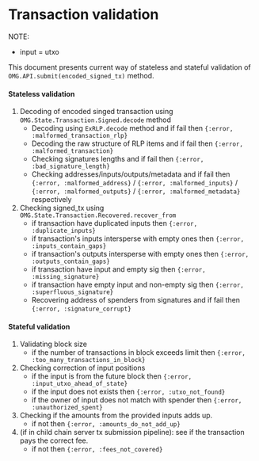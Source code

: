# Transaction validation

NOTE:
* input = utxo

This document presents current way of stateless and stateful validation of
`OMG.API.submit(encoded_signed_tx)` method.

#### Stateless validation

1. Decoding of encoded singed transaction using `OMG.State.Transaction.Signed.decode` method
    * Decoding using `ExRLP.decode` method and if fail then `{:error, :malformed_transaction_rlp}`
    * Decoding the raw structure of RLP items and if fail then `{:error, :malformed_transaction}`
    * Checking signatures lengths and if fail then `{:error, :bad_signature_length}`
    * Checking addresses/inputs/outputs/metadata and if fail then `{:error, :malformed_address}` / `{:error, :malformed_inputs}` / `{:error, :malformed_outputs}` / `{:error, :malformed_metadata}` respectively
2. Checking signed_tx using `OMG.State.Transaction.Recovered.recover_from`
    * if transaction have duplicated inputs then `{:error, :duplicate_inputs}`
    * if transaction's inputs intersperse with empty ones then `{:error, :inputs_contain_gaps}`
    * if transaction's outputs intersperse with empty ones then `{:error, :outputs_contain_gaps}`
    * if transaction have input and empty sig then  `{:error, :missing_signature}`
    * if transaction have empty input and non-empty sig then  `{:error, :superfluous_signature}`
    * Recovering address of spenders from signatures and if fail then `{:error, :signature_corrupt}`

#### Stateful validation

1. Validating block size
    * if the number of transactions in block exceeds limit then `{:error, :too_many_transactions_in_block}`
2. Checking correction of input positions
    * if the input is from the future block then `{:error, :input_utxo_ahead_of_state}`
    * if the input does not exists then `{:error, :utxo_not_found}`
    * if the owner of input does not match with spender then `{:error, :unauthorized_spent}`
3. Checking if the amounts from the provided inputs adds up.
    * if not then `{:error, :amounts_do_not_add_up}`
4. (if in child chain server tx submission pipeline): see if the transaction pays the correct fee.
    * if not then `{:error, :fees_not_covered}`
